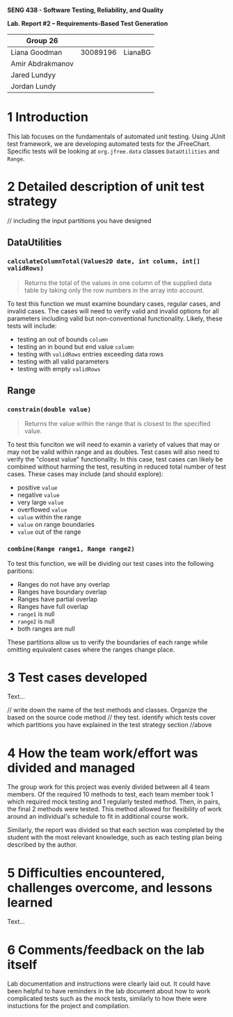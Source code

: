 **SENG 438 - Software Testing, Reliability, and Quality**

**Lab. Report \#2 – Requirements-Based Test Generation**

| Group 26         |          |         |
| ---------------- | -------- | ------- |
| Liana Goodman    | 30089196 | LianaBG |
| Amir Abdrakmanov |          |         |
| Jared Lundyy     |          |         |
| Jordan Lundy     |          |         |

# 1 Introduction

This lab focuses on the fundamentals of automated unit testing. Using JUnit test framework, we are developing automated tests for the JFreeChart. Specific tests will be looking at `org.jfree.data` classes `DataUtilities` and `Range`.

# 2 Detailed description of unit test strategy

// including the input partitions you have designed
## DataUtilities

### `calculateColumnTotal(Values2D date, int column, int[] validRows)`
> Returns the total of the values in one column of the supplied data table by taking only the row numbers in the array into account.

To test this function we must examine boundary cases, regular cases, and invalid cases. The cases will need to verify valid and invalid options for all parameters including valid but non-conventional functionality.
Likely, these tests will include:
- testing an out of bounds `column`
- testing an in bound but end value `column`
- testing with `validRows` entries exceeding data rows
- testing with all valid parameters
- testing with empty `validRows`
## Range

### `constrain(double value)`
> Returns the value within the range that is closest to the specified value.

To test this funciton we will need to examin a variety of values that may or may not be valid within range and as doubles. Test cases will also need to verify the "closest value" functionality. In this case, test cases can likely be combined without harming the test, resulting in reduced total number of test cases. These cases may include (and should explore):
- positive `value`
- negative `value`
- very large `value`
- overflowed `value`
- `value` within the range
- `value` on range boundaries
- `value` out of the range

### `combine(Range range1, Range range2)`

To test this function, we will be dividing our test cases into the following paritions:
- Ranges do not have any overlap
- Ranges have boundary overlap
- Ranges have partial overlap
- Ranges have full overlap
- `range1` is null
- `range2` is null
- both ranges are null

These partitions allow us to verify the boundaries of each range while omitting equivalent cases where the ranges change place.

# 3 Test cases developed

Text…

// write down the name of the test methods and classes. Organize the based on
the source code method // they test. identify which tests cover which partitions
you have explained in the test strategy section //above

# 4 How the team work/effort was divided and managed

The group work for this project was evenly divided between all 4 team members. Of the required 10 methods to test, each team member took 1 which required mock testing and 1 regularly tested method. Then, in pairs, the final 2 methods were tested. This method allowed for flexibility of work around an individual's schedule to fit in additional course work.

Similarly, the report was divided so that each section was completed by the student with the most relevant knowledge, such as each testing plan being described by the author. 

# 5 Difficulties encountered, challenges overcome, and lessons learned

Text…

# 6 Comments/feedback on the lab itself

Lab documentation and instructions were clearly laid out. It could have been helpful to have reminders in the lab document about how to work complicated tests such as the mock tests, similarly to how there were instuctions for the project and compilation.
